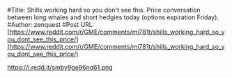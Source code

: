 #Title: Shills working hard so you don't see this. Price conversation between long whales and short hedgies today (options expiration Friday).
#Author: zenquest
#Post URL: [https://www.reddit.com/r/GME/comments/mi781t/shills_working_hard_so_you_dont_see_this_price/](https://www.reddit.com/r/GME/comments/mi781t/shills_working_hard_so_you_dont_see_this_price/)


https://i.redd.it/smby9ge96nq61.png